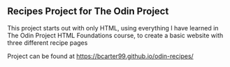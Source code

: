 ## Recipes Project for The Odin Project

This project starts out with only HTML, using everything I have learned in The Odin Project HTML Foundations course, to create a basic website with three different recipe pages



Project can be found at https://bcarter99.github.io/odin-recipes/
